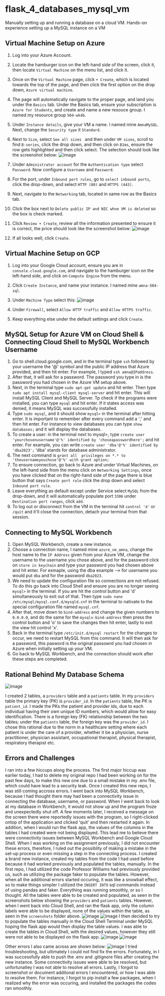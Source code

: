 # flask_4_databases_mysql_vm
Manually setting up and running a database on a cloud VM. Hands-on experience setting up a MySQL instance on a VM

## Virtual Machine Setup on Azure 
1. Log into your Azure Account.
2. Locate the hamburger icon on the left-hand side of the screen, click it, then locate `Virtual Machine` on the menu list, and click it.
3. Once on the `Virtual Machine` page, click `+ Create`, which is located towards the top of the page, and then click the first option on the drop down, `Azure virtual machine`.
4. The page will automatically navigate to the proper page, and land you under the `Basics` tab. Under the Basics tab, ensure your subscription is `Azure for Students`, and create and name a new resouce group. I named my resource group `504-wk4b`.
5. Under `Instance details`, give your VM a name. I named mine `AmnaMySQL`. Next, change the `Security type` it `Standard`.
6. Next to `Size`, select `See all sizes ` and then under `VM sizes`, scroll to find `B-series`, click the drop down, and then click on `B1ms`, ensure the row gets highlighted and then click select. The selection should look like the screenshot below:
   ![image](https://github.com/amnasyed1/flask_4_databases_mysql_vm2/assets/123895397/d3c64bc5-88bf-4961-8ac5-228d7ad529fd)
7. Under `Administrator account` for the `Authentication type` select `Password`. Now configure a `Username` and `Password`.
8. For the port, under `Inbound port rules`, go to `select inbound ports`, click the drop-down, and select `HTTP (80)` and `HTTPS (443)`.
9. Next, navigate to the `Networking` tab, located in same row as the Basics tab.
10. Click the box next to `Delete public IP and NIC whne VM is deleted` so the box is check marked.
11. Click `Review + Create`, review all the information presented to ensure it is correct, the price should look like the screenshot below:
 ![image](https://github.com/amnasyed1/flask_4_databases_mysql_vm2/assets/123895397/d3054fc1-1853-4fc6-a2e2-533d141fe001)


14. If all looks well, click `Create`.
## Virtual Machine Setup on GCP
1. Log into your Google Cloud account, ensure you are in `console.cloud.google.com`, and navigate to the hamburger icon on the left-hand side, and click on `Compute Engine` from the menu.
2. Click `Create Instance`, and name your instance. I named mine `amna-504-sql`.
3. Under `Machine Type` select this:
 ![image](https://github.com/amnasyed1/flask_4_databases_mysql_vm2/assets/123895397/0ee3d302-f590-4700-88ad-48c6829e312a)

4. Under `Firewall`, select  `Allow HTTP traffic` and `Allow HTTPS traffic`.
5. Keep everything else under the default settings and click `Create`.

## MySQL Setup for Azure VM on Cloud Shell & Connecting Cloud Shell to MySQL Workbench Username
1. Go to shell.cloud.google.com, and in the terminal type `ssh` followed by your username the '@' symbol and the public IP address that Azure provided, and then hit enter. For example, I typed `ssh amna@IPaddress`. 
2. After that, it will ask for a password. The password you type in is the password you had chosen in the Azure VM setup above.
3. Next, in the terminal type `sudo apt-get update` and hit enter. Then type `sudo apt install mysql-client mysql-server` and hit enter. This will install MySQL Client and MySQL Server. Tp check if the programs were installed, you can type `mysql` and hit enter. If it states access was denied, it means MySQL was successfully installed.
4. Type `sudo mysql`, and it should show `mysql>` in the terminal after hitting enter. It is important to remember after every command add a ';' and then hit enter. For instance to view databases you can type `show databases;` and it will display the databases.
5. To create a user: in the terminal next to mysql>, type `create user 'yourchosenusername'@'%' identified by 'choseapasswordhere';` and hit enter. For example, you can write `create user 'dba'@'%' identified by 'dba2023';` 'dba' stands for database administrator.
6. The next command is `grant all  privileges on *.* to 'theusernameyouchose'@'%' with grant option;`
7. To ensure connection, go back to Azure and under Virtual Machines, on the left-hand side from the menu click on `Networking Settings`, once you have clicked that on the right-hand side of the page there is blue button that says `Create port rule` click the drop down and select `Inbound port rule`.
8. Leave everything as default except under Service select `MySQL` from the drop-down, and it will automatically populate port `3306` under `Destination port ranges`, click `add`.
9. To log out or disconnect from the VM in the terminal hit `control 'd'` or `/quit` and it'll close the connection, detach your terminal from that session. 

## Connecting to MySQL Workbench 
1. Open MySQL Workbench, create a new instance.
2. Choose a connection name, I named mine `azure_vm_amna`, change the host name to the `IP Address` given from your Azure VM, change the username to the username you chose above, and for the password click on `store in keychain` and type your password you had chosen above and hit enter. For exmaple, using the dba example --> for username you would put `dba` and for the password `dba2023`.
3. We need to update the configuration file so connections are not refused. To do this go back into Cloud Shell and ensure you are no longer seeing `mysql>` in the terminal. If you are hit the control button and 'd' simultaneously to exit out of that. Then type `sudo nano /etc/mysql/mysql.conf.d/mysqld.cnf` in the terminal to nativate to the special configuration file named `mysql.cnf`.
4. After that, move down to `bind-address` and change the given numbers to `0.0.0.0`, and do the same for the `mysqlx-bind-address` then press the control button and 'o' to save the changes then hit enter, lastly to exit the view hit control 'x'.
5. Back in the terminal type `/etc/init.d/mysql restart` for the changes to occur, we need to restart MySQL from this command. It will then ask for a password, this pasword is the original passowrd you had chosen in Azure when initially setting up your VM. 
6. Go back to MySQL Workbench, and the connection should work after these steps are completed.

## Rational Behind My Database Schema
![image](https://github.com/amnasyed1/flask_4_databases_mysql_vm2/assets/123895397/ec205851-c745-4b5b-a7be-ce14f84b00cb)

I created 2 tables, a `providers` table and a `patients` table. In my `providers` table the primary key (PK) is `provider_id`. In the `patients` table, the PK is `patient_id`. I made the PKs the patient and provider ids, due to each individual having their own unique ID numbers, which would allow for easy identification. There is a foreign key (FK) relationship between the two tables; under the `patients` table, the foreign key was the `provider_id`. I chose this rational due to the norm in a healthcare setting where each patient is under the care of a provider, whether it be a physician, nurse practitioner, physician assistant, occupational therapist, physical therapist, respiratory therapist etc. 

## Errors and Challenges
I ran into a few hiccups along the process. The first major hiccup was earlier today, I had to delete my original repo I had been working on for the past few days, to make this new one due to a small mistake in my .env file, which could have lead to a security leak. Once I created this new repo, I was still coming accross errors. I went back into MySQL Workbench, because I had thought there may had been a connectivity issue in connecting the database, username, or password. When I went back to look at my database in Workbench, it would not show up and the program froze and unexpectedly shut off. A few moments later, I received a message on the screen there were reportedly issues with the program, so I right-clicked ontop of the application and clicked 'quit' and then restarted it again. In addition, when I would run the flask app, the values of the columns in the tables I had created were not being displayed. This lead me to believe there were connectivity issues between MySQL Workbench and Google Cloud Shell. When I was working on the assignment previously, I did not encounter these errors, therefore, I ruled out the possiblity of making a mistake in the set-up process or even missing a step in the connecting process. I created a brand new instance, created my tables from the code I had used before because it had worked previously and populated the tables, manually. In the first repo, I had utilized the code Professor Williams had previously provided us, such as utilizing the package faker to populate the tables. However, when all the additional errors started occuring, it was like a snowball effect, so to make things simpler I utilized the `INSERT INTO` sql commands instead of using pandas and faker. Everything was running smoothly, or so I thought. All the tables were able to be created and populated, as seen in the screenshots below showing the `providers` and `patients` tables. However, when I went back into Cloud Shell, and ran the flask app, only the column labels were able to be displayed, none of the values within the table, as seen in the `screenshots` folder above. 
![image](https://github.com/amnasyed1/flask_4_databases_mysql_vm2/assets/123895397/c1518f59-5efb-4a4b-81ba-89ae23a0e60e)
![image](https://github.com/amnasyed1/flask_4_databases_mysql_vm2/assets/123895397/6414c9af-6db4-42d7-83cc-06e97a8c20ab)
I then decided to try to populate the tables manually in the Cloud Shell Terminal under MySQL hoping the flask app would then display the table values. I was able to create the tables in Cloud Shell, with the desired values, however they still were not able to be displayed on the flask app. 
![image](https://github.com/amnasyed1/flask_4_databases_mysql_vm2/assets/123895397/f80606b6-687c-48e7-9ac3-1e94a555e388)
![image](https://github.com/amnasyed1/flask_4_databases_mysql_vm2/assets/123895397/103f2ce7-49ba-406a-b609-e86583065beb)

Other errors I also came across are shown below:
![image](https://github.com/amnasyed1/flask_4_databases_mysql_vm2/assets/123895397/da76eae7-f2e0-4995-b88f-f2e3be66dac3)
I tried troubleshooting, but ultimately I could not find fix the errors. 
Fortunately, in I was successfully able to push the .env and .gitignore files after creating the new instance. Some connectivity issues were able to be resolved, but unfortunatley I was not able to resolve all errors. 
Lastly, I forgot to screenshot or document additonal errors I encountered, or how I was able to resolve them. For instance, I forgot to pip install a few packages, when I realized why the error was occuring, and installed the packages the codes ran smoothly. 
